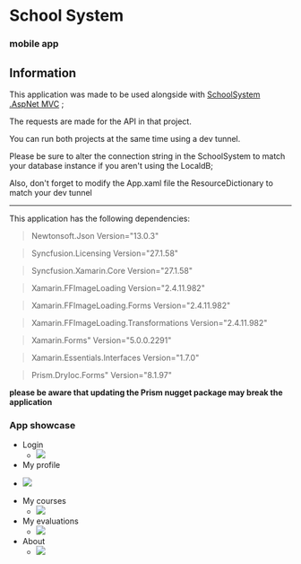 # School System #
### mobile app ###

## Information ##
This application was made to be used alongside with [SchoolSystem .AspNet MVC](https://github.com/SaraSSC/SchoolSystem) ;

The requests are made for the API in that project.

You can run both projects at the same time using a dev tunnel.

Please be sure to alter the connection string in the SchoolSystem to match your database instance if you aren't using the LocaldB;

Also, don't forget to modify the App.xaml file the ResourceDictionary to match your dev tunnel 

----------
This application has the following dependencies:
>Newtonsoft.Json Version="13.0.3"

>Syncfusion.Licensing Version="27.1.58"

>Syncfusion.Xamarin.Core Version="27.1.58"

>Xamarin.FFImageLoading Version="2.4.11.982"

>Xamarin.FFImageLoading.Forms Version="2.4.11.982"

>Xamarin.FFImageLoading.Transformations Version="2.4.11.982"

>Xamarin.Forms" Version="5.0.0.2291"

>Xamarin.Essentials.Interfaces Version="1.7.0"

>Prism.DryIoc.Forms" Version="8.1.97"

__please be aware that updating the Prism nugget package may break the application__
### App showcase ###

+ Login
  - ![](AppPhotos/login.png)
+ My profile
 - ![](AppPhotos/my_profile.png)
+ My courses
  - ![](AppPhotos/my_courses.png)
+ My evaluations
  - ![](AppPhotos/my_evatuations.png)
+ About
  - ![](AppPhotos/about.png)
